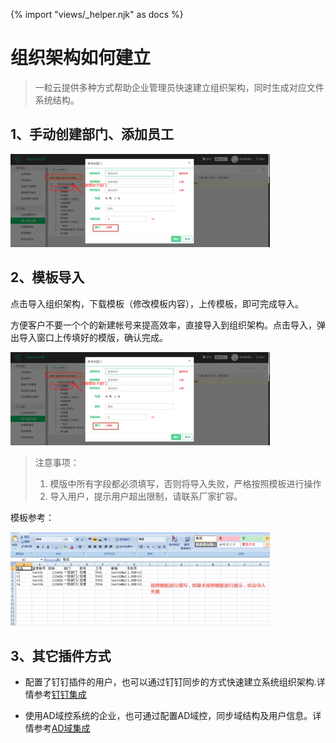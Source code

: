 {% import "views/_helper.njk" as docs %}

# 组织架构如何建立

>一粒云提供多种方式帮助企业管理员快速建立组织架构，同时生成对应文件系统结构。


## 1、手动创建部门、添加员工

<img src="images/c-1.jpeg" class="img-responsive" alt="">

## 2、模板导入

点击导入组织架构，下载模板（修改模板内容），上传模板，即可完成导入。

方便客户不要一个个的新建帐号来提高效率，直接导入到组织架构。点击导入，弹出导入窗口上传填好的模版，确认完成。

<img src="images/c-2.jpeg" class="img-responsive" alt="">

> 注意事项：
> 1. 模版中所有字段都必须填写，否则将导入失败，严格按照模板进行操作
> 2. 导入用户，提示用户超出限制，请联系厂家扩容。

模板参考：

<img src="images/c-3.jpeg" class="img-responsive" alt="">

## 3、其它插件方式

* 配置了钉钉插件的用户，也可以通过钉钉同步的方式快速建立系统组织架构.详情参考[钉钉集成](./dding_test.html)

* 使用AD域控系统的企业，也可通过配置AD域控，同步域结构及用户信息。详情参考[AD域集成](./ad.html)
